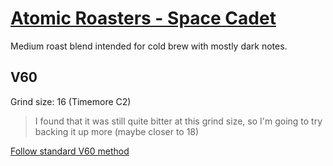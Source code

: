 # [Atomic Roasters - Space Cadet](https://atomicroastery.com/products/space-cadet)

Medium roast blend intended for cold brew with mostly dark notes.

## V60

Grind size: 16 (Timemore C2)

> I found that it was still quite bitter at this grind size, so I'm going to try backing it up more (maybe closer to 18)

[Follow standard V60 method](../methods/v60)